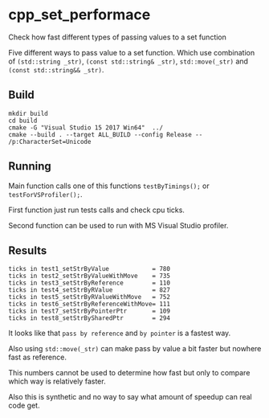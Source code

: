 # cpp_set_performace
Check how fast different types of passing values to a set function

Five different ways to pass value to a set function. Which use combination of `(std::string _str)`, `(const std::string& _str)`, `std::move(_str)` and  `(const std::string&& _str)`.

## Build 
```
mkdir build 
cd build 
cmake -G "Visual Studio 15 2017 Win64"  ../   
cmake --build . --target ALL_BUILD --config Release -- /p:CharacterSet=Unicode
```

## Running 
Main function calls one of this functions `testByTimings();` or `testForVSProfiler();`.

First function just run tests calls and check cpu ticks. 

Second function can be used to run with MS Visual Studio profiler. 

## Results 
```
ticks in test1_setStrByValue            = 780
ticks in test2_setStrByValueWithMove    = 735
ticks in test3_setStrByReference        = 110
ticks in test4_setStrByRValue           = 827
ticks in test5_setStrByRValueWithMove   = 752
ticks in test6_setStrByReferenceWithMove= 111
ticks in test7_setStrByPointerPtr       = 109
ticks in test8_setStrBySharedPtr        = 294
```
It looks like that `pass by reference` and `by pointer` is a fastest way. 

Also using `std::move(_str)` can make pass by value a bit faster but nowhere fast as reference. 

This numbers cannot be used to determine how fast but only to compare which way is relatively faster. 

Also this is synthetic and no way to say what amount of speedup can real code get. 
